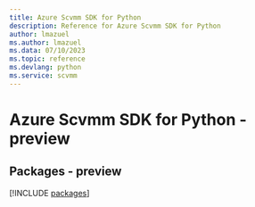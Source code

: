 ```yaml
---
title: Azure Scvmm SDK for Python
description: Reference for Azure Scvmm SDK for Python
author: lmazuel
ms.author: lmazuel
ms.data: 07/10/2023
ms.topic: reference
ms.devlang: python
ms.service: scvmm
---
```

# Azure Scvmm SDK for Python - preview
## Packages - preview
[!INCLUDE [packages](scvmm-index.md)]